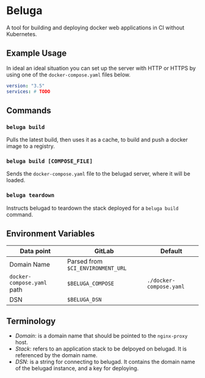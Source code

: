 # Beluga

A tool for building and deploying docker web applications in CI without Kubernetes.

## Example Usage

In ideal an ideal situation you can set up the server with HTTP or HTTPS by using one of the `docker-compose.yaml` files below.

```yaml
version: "3.5"
services: # TODO
```

## Commands

### `beluga build`

Pulls the latest build, then uses it as a cache, to build and push a docker image to a registry.

### `beluga build [COMPOSE_FILE]`

Sends the `docker-compose.yaml` file to the belugad server, where it will be loaded.

### `beluga teardown`

Instructs belugad to teardown the stack deployed for a `beluga build` command.

## Environment Variables


| Data point                 | GitLab                            | Default                 |
|----------------------------|-----------------------------------|-------------------------|
| Domain Name                | Parsed from `$CI_ENVIRONMENT_URL` |                         |
| `docker-compose.yaml` path | `$BELUGA_COMPOSE`                 | `./docker-compose.yaml` |
| DSN                        | `$BELUGA_DSN`                     |                         |

## Terminology

- *Domain*: is a domain name that should be pointed to the `nginx-proxy` host.
- *Stack*: refers to an application stack to be delpoyed on belugad. It is referenced by the domain name.
- *DSN*: is a string for connecting to belugad. It contains the domain name of the belugad instance, and a key for deploying.
